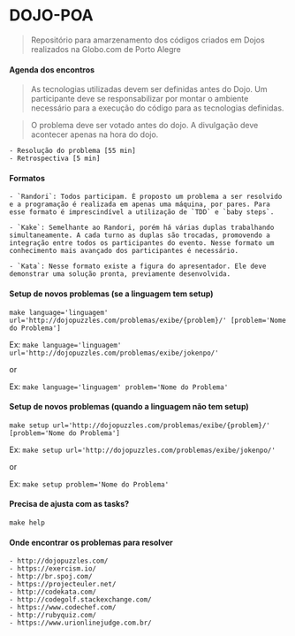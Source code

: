 # DOJO-POA

> Repositório para amarzenamento dos códigos criados em Dojos realizados na Globo.com de Porto Alegre


#### Agenda dos encontros

> As tecnologias utilizadas devem ser definidas antes do Dojo. Um participante deve se responsabilizar por montar o ambiente necessário para a execução do código para as tecnologias definidas.

> O problema deve ser votado antes do dojo. A divulgação deve acontecer apenas na hora do dojo.

	- Resolução do problema [55 min]
	- Retrospectiva [5 min]

#### Formatos

	- `Randori`: Todos participam. É proposto um problema a ser resolvido e a programação é realizada em apenas uma máquina, por pares. Para esse formato é imprescindível a utilização de `TDD` e `baby steps`.

	- `Kake`: Semelhante ao Randori, porém há várias duplas trabalhando simultaneamente. A cada turno as duplas são trocadas, promovendo a integração entre todos os participantes do evento. Nesse formato um conhecimento mais avançado dos participantes é necessário.

	- `Kata`: Nesse formato existe a figura do apresentador. Ele deve demonstrar uma solução pronta, previamente desenvolvida.

#### Setup de novos problemas (se a linguagem tem setup)

`make language='linguagem' url='http://dojopuzzles.com/problemas/exibe/{problem}/' [problem='Nome do Problema']`

Ex: `make language='linguagem' url='http://dojopuzzles.com/problemas/exibe/jokenpo/'`

or

Ex: `make language='linguagem' problem='Nome do Problema'`

#### Setup de novos problemas (quando a linguagem não tem setup)
`make setup url='http://dojopuzzles.com/problemas/exibe/{problem}/' [problem='Nome do Problema']`

Ex: `make setup url='http://dojopuzzles.com/problemas/exibe/jokenpo/'`

or

Ex: `make setup problem='Nome do Problema'`

#### Precisa de ajusta com as tasks?
`make help`

#### Onde encontrar os problemas para resolver

	- http://dojopuzzles.com/
	- https://exercism.io/
	- http://br.spoj.com/
	- https://projecteuler.net/
	- http://codekata.com/
	- http://codegolf.stackexchange.com/
	- https://www.codechef.com/
	- http://rubyquiz.com/
	- https://www.urionlinejudge.com.br/
